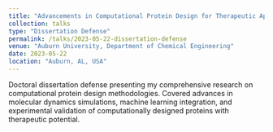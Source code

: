 ```yaml
---
title: "Advancements in Computational Protein Design for Therapeutic Applications"
collection: talks
type: "Dissertation Defense"
permalink: /talks/2023-05-22-dissertation-defense
venue: "Auburn University, Department of Chemical Engineering"
date: 2023-05-22
location: "Auburn, AL, USA"
---
```


Doctoral dissertation defense presenting my comprehensive research on computational protein design methodologies. Covered advances in molecular dynamics simulations, machine learning integration, and experimental validation of computationally designed proteins with therapeutic potential.